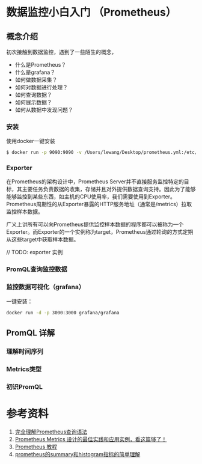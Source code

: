 # 数据监控小白入门 （Prometheus）

## 概念介绍

初次接触到数据监控，遇到了一些陌生的概念，

* 什么是Prometheus？
* 什么是grafana？
* 如何做数据采集？
* 如何对数据进行处理？ 
* 如何查询数据？ 
* 如何展示数据？
* 如何从数据中发现问题？
### 安装

使用docker一键安装
```bash
$ docker run -p 9090:9090 -v /Users/lewang/Desktop/prometheus.yml:/etc/prometheus/prometheus.yml prom/prometheus
```

### Exporter 


在Prometheus的架构设计中，Prometheus Server并不直接服务监控特定的目标，其主要任务负责数据的收集，存储并且对外提供数据查询支持。因此为了能够能够监控到某些东西，如主机的CPU使用率，我们需要使用到Exporter。Prometheus周期性的从Exporter暴露的HTTP服务地址（通常是/metrics）拉取监控样本数据。

广义上讲所有可以向Prometheus提供监控样本数据的程序都可以被称为一个Exporter。而Exporter的一个实例称为target，Prometheus通过轮询的方式定期从这些target中获取样本数据。

// TODO: exporter 实例

### PromQL查询监控数据
### 监控数据可视化（grafana）

一键安装：

```bash
docker run -d -p 3000:3000 grafana/grafana
```


## PromQL 详解

### 理解时间序列

### Metrics类型

### 初识PromQL




# 参考资料

1. [完全理解Prometheus查询语法](https://www.shangmayuan.com/a/a099fc4421dd407da2a81cea.html)
2. [Prometheus Metrics 设计的最佳实践和应用实例，看这篇够了！](https://segmentfault.com/a/1190000024467720)
3. [Prometheus 教程](https://yunlzheng.gitbook.io/prometheus-book/parti-prometheus-ji-chu/promql/what-is-prometheus-metrics-and-labels)
4. [prometheus的summary和histogram指标的简单理解](https://blog.csdn.net/wtan825/article/details/94616813)